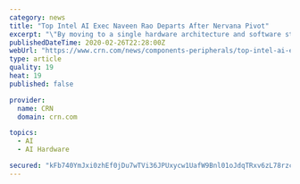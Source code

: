 ```yaml
---
category: news
title: "Top Intel AI Exec Naveen Rao Departs After Nervana Pivot"
excerpt: "\"By moving to a single hardware architecture and software stack for data center AI acceleration, our engineering teams can join forces and focus on delivering more innovation, faster to our customers.\" Intel had been developing the Nervana chips since it acquired the namesake company, Nervana Systems, for a reported $408 million in 2016."
publishedDateTime: 2020-02-26T22:28:00Z
webUrl: "https://www.crn.com/news/components-peripherals/top-intel-ai-exec-naveen-rao-departs-after-nervana-pivot"
type: article
quality: 19
heat: 19
published: false

provider:
  name: CRN
  domain: crn.com

topics:
  - AI
  - AI Hardware

secured: "kFb740YmJxi0zhEf0jDu7wTVi36JPUxycw1UafW9Bnl01oJdqTRxv6zL78rzcS94RRWAxN8cUtOopYa9KmtHy4mhXI7WEkSAskPTpEvsm8h/5TWMBm8Ql90Zysy5BhrgSbuoQyb1nRF4xQX0FsjE+aKrEjxF/3MEixqAwTqJQGFohY3u2EDQC11r++5NviJpi1cV2zerQzLBHKncVUzWjrkPkokjbBP/UkAbKEMuWvMPr5e5zMGk2PcWZk5VrcKHh+p4KctdRsEDnarvRQMOLZfuKX+3USk6JyUJ1pcZQkYtlhhe3aixJJWzILXeRNQmNLF3nGEhZTnYt5tgyPyR1zXn0HYvOkh0mzA8Bsjx/mle67WGxdbgrPmmAwq87jqNqipSxkbaFT04e/FMqKif9QJ/ojWs8Dw7sCPD5/DnagJVwAjTFMlHFTkgfmCPybEIvL52P7HgV+LYRgbYH9Qa3/N04anRRSxCMIfnPW/gBJg=;qJ4nbi4+YiUi/qZVhqo0+A=="
---
```


